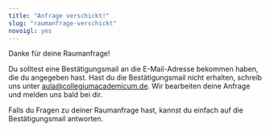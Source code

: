 ```yaml
---
title: "Anfrage verschickt!"
slug: "raumanfrage-verschickt"
novoigl: yes
---
```


Danke für deine Raumanfrage!

Du solltest eine Bestätigungsmail an die E-Mail-Adresse bekommen haben, die du angegeben hast. Hast du die Bestätigungsmail nicht erhalten, schreib uns unter aula@collegiumacademicum.de.
Wir bearbeiten deine Anfrage und melden uns bald bei dir.

Falls du Fragen zu deiner Raumanfrage hast, kannst du einfach auf die Bestätigungsmail antworten.

